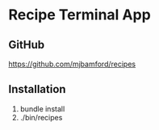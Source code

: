 # Recipe Terminal App

## GitHub

https://github.com/mjbamford/recipes

## Installation

1. bundle install
2. ./bin/recipes
